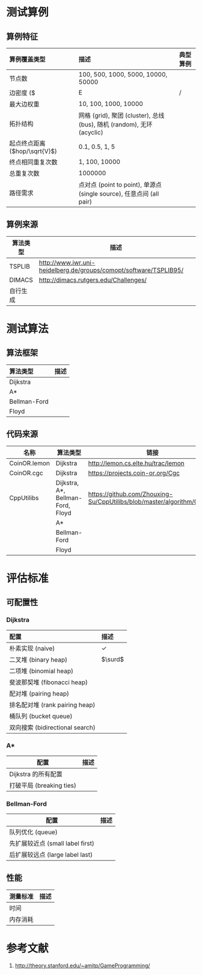 # 测试算例

## 算例特征

| 算例覆盖类型                  | 描述                                       | 典型算例 |
| :---------------------- | :--------------------------------------- | :--- |
| 节点数                     | 100, 500, 1000, 5000, 10000, 50000       |      |
| 边密度 ($|E|/|V|^2$)       | 0.01, 0.05, 0.1, 0.5, 1                  |      |
| 最大边权重                   | 10, 100, 1000, 10000                     |      |
| 拓扑结构                    | 网格 (grid), 聚团 (cluster), 总线 (bus), 随机 (random), 无环 (acyclic) |      |
| 起点终点距离 ($hop/\sqrt{V}$) | 0.1, 0.5, 1, 5                           |      |
| 终点相同重复次数                | 1, 100, 10000                            |      |
| 总重复次数                   | 1000000                                  |      |
| 路径需求                    | 点对点 (point to point), 单源点 (single source), 任意点间 (all pair) |      |

## 算例来源

| 算法类型   | 描述                                       |
| ------ | ---------------------------------------- |
| TSPLIB | http://www.iwr.uni-heidelberg.de/groups/comopt/software/TSPLIB95/ |
| DIMACS | http://dimacs.rutgers.edu/Challenges/    |
| 自行生成   |                                          |

# 测试算法

## 算法框架

| 算法类型         | 描述   |
| :----------- | :--- |
| Dijkstra     |      |
| A*           |      |
| Bellman-Ford |      |
| Floyd        |      |

## 代码来源

| 名称           | 算法类型                              | 链接                                       |
| ------------ | --------------------------------- | ---------------------------------------- |
| CoinOR.lemon | Dijkstra                          | http://lemon.cs.elte.hu/trac/lemon       |
| CoinOR.cgc   | Dijkstra                          | https://projects.coin-or.org/Cgc         |
| CppUtilibs   | Dijkstra, A*, Bellman-Ford, Floyd | https://github.com/Zhouxing-Su/CppUtilibs/blob/master/algorithm/Graph.h |
|              | A*                                |                                          |
|              | Bellman-Ford                      |                                          |
|              | Floyd                             |                                          |

# 评估标准

## 可配置性

### Dijkstra

| 配置                          | 描述           |
| :-------------------------- | :----------- |
| 朴素实现 (naive)                | $\checkmark$ |
| 二叉堆 (binary heap)           | $\surd$      |
| 二项堆 (binomial heap)         |              |
| 斐波那契堆 (fibonacci heap)      |              |
| 配对堆 (pairing heap)          |              |
| 排名配对堆 (rank pairing heap)   |              |
| 桶队列 (bucket queue)          |              |
| 双向搜索 (bidirectional search) |              |

### A*

| 配置                   | 描述   |
| -------------------- | ---- |
| Dijkstra 的所有配置       |      |
| 打破平局 (breaking ties) |      |

### Bellman-Ford

| 配置                         | 描述   |
| -------------------------- | ---- |
| 队列优化 (queue)               |      |
| 先扩展较近点 (small label first) |      |
| 后扩展较远点 (large label last)  |      |

## 性能

| 测量标准 | 描述   |
| :--- | :--- |
| 时间   |      |
| 内存消耗 |      |

# 参考文献

1. http://theory.stanford.edu/~amitp/GameProgramming/